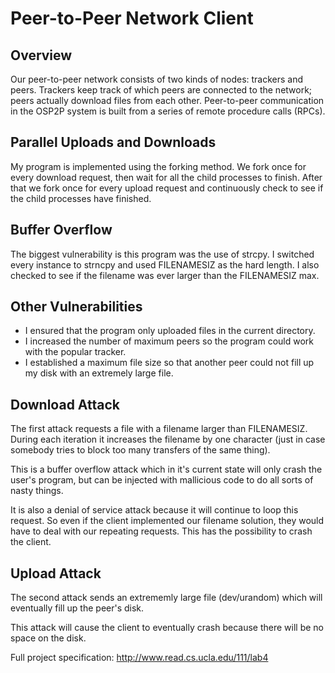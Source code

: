 Peer-to-Peer Network Client
===========================

Overview
--------
Our peer-to-peer network consists of two kinds of nodes: trackers and peers. Trackers keep track of which peers are connected to the network; peers actually download files from each other. Peer-to-peer communication in the OSP2P system is built from a series of remote procedure calls (RPCs).

Parallel Uploads and Downloads
------------------------------
My program is implemented using the forking method. We fork once for every download request, then wait for all the child processes to finish. After that we fork once for every upload request and continuously check to see if the child processes have finished.

Buffer Overflow
---------------
The biggest vulnerability is this program was the use of strcpy. I switched every instance to strncpy and used FILENAMESIZ as the hard length. I also checked to see if the filename was ever larger than the FILENAMESIZ max.

Other Vulnerabilities
---------------------
* I ensured that the program only uploaded files in the current directory.
* I increased the number of maximum peers so the program could work with the popular tracker.
* I established a maximum file size so that another peer could not fill up my disk with an extremely large file.

Download Attack
---------------
The first attack requests a file with a filename larger than FILENAMESIZ. During each iteration it increases the filename by one character (just in case somebody tries to block too many transfers of the same thing).

This is a buffer overflow attack which in it's current state will only crash the user's program, but can be injected with mallicious code to do all sorts of nasty things.

It is also a denial of service attack because it will continue to loop this request. So even if the client implemented our filename solution, they would have to deal with our repeating requests. This has the possibility to crash the client.

Upload Attack
-------------
The second attack sends an extrememly large file (dev/urandom) which will eventually fill up the peer's disk.

This attack will cause the client to eventually crash because there will be no space on the disk.

Full project specification: http://www.read.cs.ucla.edu/111/lab4
